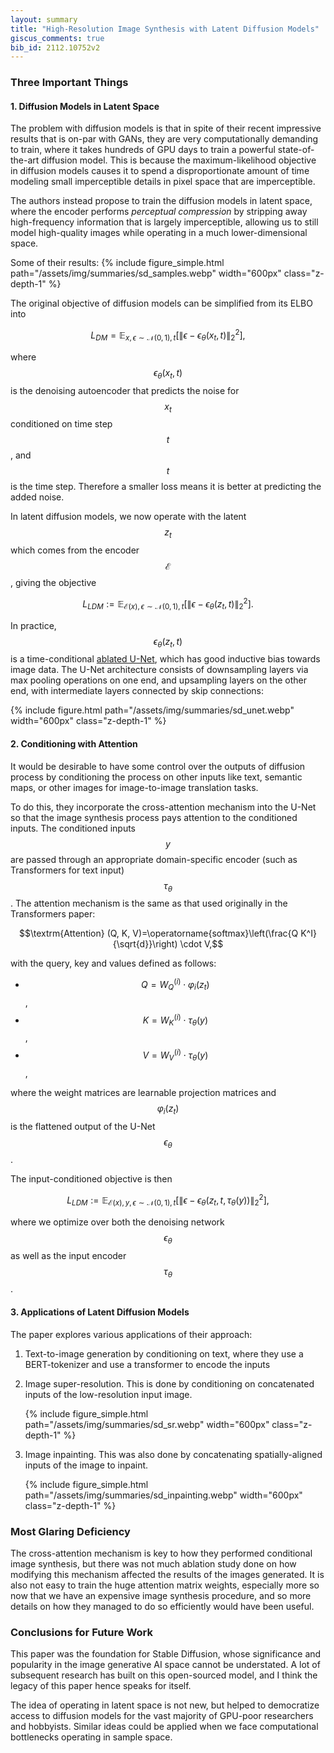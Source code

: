 ```yaml
---
layout: summary
title: "High-Resolution Image Synthesis with Latent Diffusion Models"
giscus_comments: true
bib_id: 2112.10752v2
---
```


### Three Important Things

#### 1. Diffusion Models in Latent Space
The problem with diffusion models is that in spite of their recent impressive
results that is on-par with GANs, they are very computationally demanding to train,
where it takes hundreds of GPU days to train a powerful state-of-the-art diffusion model.
This is because the maximum-likelihood objective in diffusion models causes it
to spend a disproportionate amount of time modeling small imperceptible details
in pixel space that are imperceptible.

The authors instead propose to train the diffusion models in
latent space, where the encoder performs *perceptual compression*
by stripping away high-frequency information that is largely imperceptible,
allowing us to still model high-quality images while operating in a much
lower-dimensional space.

Some of their results:
{% include figure_simple.html
    path="/assets/img/summaries/sd_samples.webp"
    width="600px"
    class="z-depth-1"
%}

The original objective of diffusion models can be simplified from its ELBO into

$$L_{D M}=\mathbb{E}_{x, \epsilon \sim \mathcal{N}(0,1), t}\left[\left\|\epsilon-\epsilon_\theta\left(x_t, t\right)\right\|_2^2\right],$$

where $$\epsilon_\theta\left(x_t, t\right)$$ is the denoising autoencoder that 
predicts the noise for $$x_t$$ conditioned on time step $$t$$, and $$t$$ is the
time step. Therefore a smaller loss means it is better at predicting the added noise.

In latent diffusion models, we now operate with the latent $$z_t$$
which comes from the encoder $$\mathcal{E}$$, giving the objective

$$L_{L D M}:=\mathbb{E}_{\mathcal{E}(x), \epsilon \sim \mathcal{N}(0,1), t}\left[\left\|\epsilon-\epsilon_\theta\left(z_t, t\right)\right\|_2^2\right].$$
 
In practice, $$\epsilon_\theta\left(z_t, t\right)$$ is a time-conditional [ablated U-Net](https://arxiv.org/abs/2105.05233),
which has good inductive bias towards image data.
The U-Net architecture consists of downsampling layers via max pooling operations on 
one end, and upsampling layers on the other end, with intermediate layers connected
by skip connections:

{% include figure.html
    path="/assets/img/summaries/sd_unet.webp"
    width="600px"
    class="z-depth-1"
%}

#### 2. Conditioning with Attention

It would be desirable to have some control over the outputs of diffusion process
by conditioning the process on other inputs like text, semantic maps, or other
images for image-to-image translation tasks.

To do this, they incorporate the cross-attention mechanism into the U-Net
so that the image synthesis process pays attention to the conditioned inputs.
The conditioned inputs $$y$$ are passed through an appropriate domain-specific encoder
(such as Transformers for text input) $$\tau_\theta$$.
The attention mechanism is the same as that used originally in the Transformers paper:

$$\textrm{Attention} (Q, K, V)=\operatorname{softmax}\left(\frac{Q K^I}{\sqrt{d}}\right) \cdot V,$$

with the query, key and values defined as follows:
- $$Q=W_Q^{(i)} \cdot \varphi_i\left(z_t\right)$$,
- $$K=W_K^{(i)} \cdot \tau_\theta(y)$$,
- $$V=W_V^{(i)} \cdot \tau_\theta(y)$$,

where the weight matrices are learnable projection matrices and $$\varphi_i(z_t)$$
is the flattened output of the U-Net $$\epsilon_\theta$$.

The input-conditioned objective is then

$$L_{L D M}:=\mathbb{E}_{\mathcal{E}(x), y, \epsilon \sim \mathcal{N}(0,1), t}\left[\left\|\epsilon-\epsilon_\theta\left(z_t, t, \tau_\theta(y)\right)\right\|_2^2\right],$$

where we optimize over both the denoising network $$\epsilon_\theta$$ as well as the
input encoder $$\tau_\theta$$.

#### 3. Applications of Latent Diffusion Models 

The paper explores various applications of their approach:
1. Text-to-image generation by conditioning on text, where they
use a BERT-tokenizer and use a transformer to encode the inputs
2. Image super-resolution. This is done by conditioning on concatenated
inputs of the low-resolution input image.

    {% include figure_simple.html
        path="/assets/img/summaries/sd_sr.webp"
        width="600px"
        class="z-depth-1"
    %}

3. Image inpainting. This was also done by concatenating spatially-aligned
inputs of the image to inpaint.

    {% include figure_simple.html
        path="/assets/img/summaries/sd_inpainting.webp"
        width="600px"
        class="z-depth-1"
    %}

### Most Glaring Deficiency

The cross-attention mechanism is key to how they performed conditional image
synthesis, but there was not much ablation study done on how modifying this
mechanism affected the results of the images generated. It is also not easy to
train the huge attention matrix weights, especially more so now that we have an
expensive image synthesis procedure, and so more details on how they managed to do so
efficiently would have been useful.

### Conclusions for Future Work

This paper was the foundation for Stable Diffusion, whose significance
and popularity in the image generative AI space cannot be understated.
A lot of subsequent research has built on this open-sourced model,
and I think the legacy of this paper hence speaks for itself.

The idea of operating in latent space is not new, but helped to democratize
access to diffusion models for the vast majority of GPU-poor researchers and
hobbyists. Similar ideas could be applied when we face computational bottlenecks
operating in sample space.